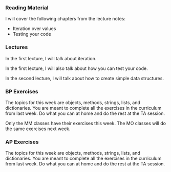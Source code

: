 ### Reading Material
I will cover the following chapters from the lecture notes:

- Iteration over values
- Testing your code

### Lectures
In the first lecture, I will talk about iteration.

In the first lecture, I will also talk about how you can test your code.

In the second lecture, I will talk about how to create simple data structures.

### BP Exercises
The topics for this week are objects, methods, strings, lists, and dictionaries. You are meant to complete all the exercises in the curriculum from last week. Do what you can at home and do the rest at the TA session.

Only the MM classes have their exercises this week. The MO classes will do the same exercises next week.

### AP Exercises
The topics for this week are objects, methods, strings, lists, and dictionaries. You are meant to complete all the exercises in the curriculum from last week. Do what you can at home and do the rest at the TA session.





